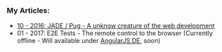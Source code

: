<h3>My Articles:</h3>

<ul>
<li><a href='aboutjade.html'>10 - 2016: JADE / Pug - A unknow creature of the web development</a></li>
<li>01 - 2017: E2E Tests - The remote control to the browser (Currently offline - Will available under <a href='https://angularjs.de/' target='_blank'>AngularJS.DE</a>, soon)</li>
</ul>
